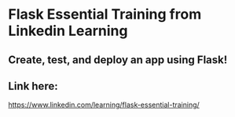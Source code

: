 # Flask Essential Training from Linkedin Learning

## Create, test, and deploy an app using Flask!

## Link here:
https://www.linkedin.com/learning/flask-essential-training/
